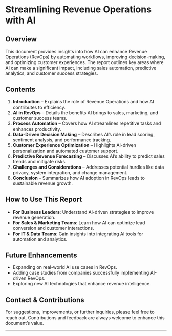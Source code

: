 # Streamlining Revenue Operations with AI

## Overview
This document provides insights into how AI can enhance Revenue Operations (RevOps) by automating workflows, improving decision-making, and optimizing customer experiences. The report outlines key areas where AI can make a significant impact, including sales automation, predictive analytics, and customer success strategies.

## Contents
1. **Introduction** – Explains the role of Revenue Operations and how AI contributes to efficiency.
2. **AI in RevOps** – Details the benefits AI brings to sales, marketing, and customer success teams.
3. **Process Automation** – Covers how AI streamlines repetitive tasks and enhances productivity.
4. **Data-Driven Decision Making** – Describes AI’s role in lead scoring, sentiment analysis, and performance tracking.
5. **Customer Experience Optimization** – Highlights AI-driven personalization and automated customer support.
6. **Predictive Revenue Forecasting** – Discusses AI’s ability to predict sales trends and mitigate risks.
7. **Challenges and Considerations** – Addresses potential hurdles like data privacy, system integration, and change management.
8. **Conclusion** – Summarizes how AI adoption in RevOps leads to sustainable revenue growth.

## How to Use This Report
- **For Business Leaders**: Understand AI-driven strategies to improve revenue generation.
- **For Sales & Marketing Teams**: Learn how AI can optimize lead conversion and customer interactions.
- **For IT & Data Teams**: Gain insights into integrating AI tools for automation and analytics.

## Future Enhancements
- Expanding on real-world AI use cases in RevOps.
- Adding case studies from companies successfully implementing AI-driven RevOps.
- Exploring new AI technologies that enhance revenue intelligence.

## Contact & Contributions
For suggestions, improvements, or further inquiries, please feel free to reach out. Contributions and feedback are always welcome to enhance this document’s value.

---

